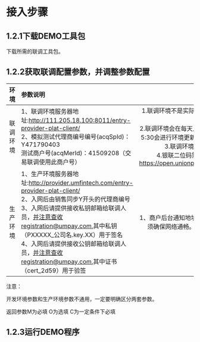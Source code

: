 # 接入步骤

## 1.2.1下载DEMO工具包

下载所需的联调工具包。

## 1.2.2获取联调配置参数，并调整参数配置

            
|	环境	 |	 参数说明 	|	环境说明 	|
|:--------:|:--------|:--------:|
|联调环境|1、联调环境服务器地址:http://111.205.18.100:8011/entry-provider-plat-client/<br> 2、模拟测试代理商编号编号(acqSpId)：Y471790403<br> 测试商户号(acqMerId)：41509208（交易联调使用此商户号）|1.联调环境不是实际下短信，实际联调请联系开发人员提供短信验证码<br>2.联调环境会在每天上午10：00——10:30，下午5:00——5:30会进行环境更新会存在系统不稳定的情况，请各位知晓<br>3.联调环境微信下午16点后暂时不能交易<br>4.银联二位码需要配合开放平台上测试，路径：https://open.unionpay.com/ajweb/help/qrcodeFormPage|
|生产环境|1、生产环境服务器地址:http://provider.umfintech.com/entry-provider-plat-client/<br>2、入网后由销售同步Y开头的代理商编号<br>3、入网后请提供接收私钥邮箱给联调人员，并注意查收registration@umpay.com,其中私钥（PXXXXX_公司名.key.XX）用于签名<br>4、入网后请提供接收公钥邮箱给联调人员，并注意查收registration@umpay.com,其中证书（cert_2d59）用于验签|1、商户后台通知地址：切忌后台通知地址为公网地址，且必须确保网络通畅。否则商户将不能收到后台结果通知。|

注意：

开发环境参数和生产环境参数不通用，一定要明确区分两套参数。

返回参数M为必填 O为选填 C为一定条件下必填

## 1.2.3运行DEMO程序
